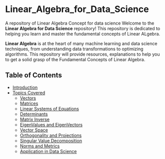 # Linear_Algebra_for_Data_Science
A repository of Linear Algebra Concept for data science 
Welcome to the **Linear Algebra for Data Science** repository! This repository is dedicated to helping you learn and master the fundamental concepts of Linear ALgebra. 

**Linear Algebra** is at the heart of many machine learning and data science techniques, from understanding data transformations to optimizing algorithms. This repository will provide resources, explanations to help you to get a solid grasp of the Fundamental Concepts of Linear Algebra. 

## Table of Contents
- [Introduction](#introduction)
- [Topics Covered](#topics-covered)
   - [Vectors](#Vectors)
   - [Matrices](#Matrices)
   - [Linear Systems of Equations](#Linear-Systems)
   - [Determinants](#Determinants)
   - [Matrix Inverse](#matrix-inverse)
   - [EigenValues and EigenVectors](#eigenvalues-and-eigenvectors)
   - [Vector Space](#vector-Space)
   - [Orthogonality and Projections](#Orthogonality-and-Projection)
   - [Singular Value Decomposition](#SVD)
   - [Norms and Metrics](#norms-and-metrics)
   - [Application in Data Science](#Applications-in-Data-Science)


  
